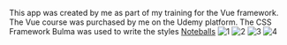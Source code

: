This app was created by me as part of my training for the Vue framework. The Vue course was purchased by me on the Udemy platform. The CSS Framework Bulma was used to write the styles 
 <a href="https://noteballs-gules.vercel.app/#/" target="_blank">Noteballs</a> 
![1](https://github.com/DaranDachte/Noteballs/assets/96144068/18dff138-79d4-4da4-8c4a-f58707bd3cf3)
![2](https://github.com/DaranDachte/Noteballs/assets/96144068/8355e8e3-e68d-4bed-bf2f-8633a932a6aa)
![3](https://github.com/DaranDachte/Noteballs/assets/96144068/f75d266a-9666-4104-8aec-9136ec9edb45)
![4](https://github.com/DaranDachte/Noteballs/assets/96144068/09d6e188-a202-4ab1-9bad-2ad1f80330c8)
